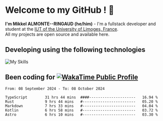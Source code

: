 # Welcome to my GitHub ! 🌃

**I'm Mikkel ALMONTE--RINGAUD (he/him)** - I'm a fullstack developer and student at the [IUT of the University of Limoges, France](https://iut.unilim.fr). \
All my projects are open source and available here.

## Developing using the following technologies

![My Skills](https://skillicons.dev/icons?i=dart,solidjs,pnpm,nodejs,ts,js,vercel,netlify,html,css,rust,astro,git,vue,md,electron,figma,github,bash,bun,cloudflare,py,tailwind,nginx,npm,tauri,vite,zig,yarn,windicss&theme=dark)

## Been coding for [![WakaTime Public Profile](https://wakatime.com/badge/user/0839e595-e07a-435c-8d59-ed95f2a3d6dd.svg?style=flat-square)](https://wakatime.com/@0839e595-e07a-435c-8d59-ed95f2a3d6dd)

<!--START_SECTION:waka-->

```plain
From: 08 September 2024 - To: 08 October 2024

TypeScript        31 hrs 44 mins  ####---------------------   16.94 %
Rust              9 hrs 44 mins   #------------------------   05.20 %
Markdown          7 hrs 33 mins   #------------------------   04.04 %
Kotlin            6 hrs 58 mins   #------------------------   03.72 %
Astro             6 hrs 10 mins   #------------------------   03.30 %
```

<!--END_SECTION:waka-->
